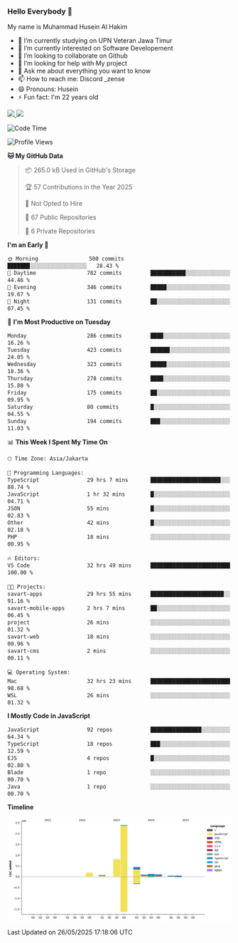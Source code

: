 ### Hello Everybody 👋

My name is Muhammad Husein Al Hakim

- 🔭 I’m currently studying on UPN Veteran Jawa Timur
- 🌱 I’m currently interested on Software Developement
- 👯 I’m looking to collaborate on Github
- 🤔 I’m looking for help with My project
- 💬 Ask me about everything you want to know
- 📫 How to reach me: Discord _zense
- 😄 Pronouns: Husein
- ⚡ Fun fact: I'm 22 years old

<p align="left">
<a href="https://github.com/huseinhq">
  <img height="180em" src="https://github-readme-stats-eight-theta.vercel.app/api?username=huseinhq&show_icons=true&theme=algolia&include_all_commits=true&count_private=true"/>
  <img height="180em" src="https://github-readme-stats-eight-theta.vercel.app/api/top-langs/?username=huseinhq&layout=compact&langs_count=8&theme=algolia"/>
</a>
</p>

<!--START_SECTION:waka-->
![Code Time](http://img.shields.io/badge/Code%20Time-2%2C191%20hrs-blue)

![Profile Views](http://img.shields.io/badge/Profile%20Views-0-blue)

**🐱 My GitHub Data** 

> 📦 265.0 kB Used in GitHub's Storage 
 > 
> 🏆 57 Contributions in the Year 2025
 > 
> 🚫 Not Opted to Hire
 > 
> 📜 67 Public Repositories 
 > 
> 🔑 6 Private Repositories 
 > 
**I'm an Early 🐤** 

```text
🌞 Morning                500 commits         ███████░░░░░░░░░░░░░░░░░░   28.43 % 
🌆 Daytime                782 commits         ███████████░░░░░░░░░░░░░░   44.46 % 
🌃 Evening                346 commits         █████░░░░░░░░░░░░░░░░░░░░   19.67 % 
🌙 Night                  131 commits         ██░░░░░░░░░░░░░░░░░░░░░░░   07.45 % 
```
📅 **I'm Most Productive on Tuesday** 

```text
Monday                   286 commits         ████░░░░░░░░░░░░░░░░░░░░░   16.26 % 
Tuesday                  423 commits         ██████░░░░░░░░░░░░░░░░░░░   24.05 % 
Wednesday                323 commits         █████░░░░░░░░░░░░░░░░░░░░   18.36 % 
Thursday                 278 commits         ████░░░░░░░░░░░░░░░░░░░░░   15.80 % 
Friday                   175 commits         ██░░░░░░░░░░░░░░░░░░░░░░░   09.95 % 
Saturday                 80 commits          █░░░░░░░░░░░░░░░░░░░░░░░░   04.55 % 
Sunday                   194 commits         ███░░░░░░░░░░░░░░░░░░░░░░   11.03 % 
```


📊 **This Week I Spent My Time On** 

```text
🕑︎ Time Zone: Asia/Jakarta

💬 Programming Languages: 
TypeScript               29 hrs 7 mins       ██████████████████████░░░   88.74 % 
JavaScript               1 hr 32 mins        █░░░░░░░░░░░░░░░░░░░░░░░░   04.71 % 
JSON                     55 mins             █░░░░░░░░░░░░░░░░░░░░░░░░   02.83 % 
Other                    42 mins             █░░░░░░░░░░░░░░░░░░░░░░░░   02.18 % 
PHP                      18 mins             ░░░░░░░░░░░░░░░░░░░░░░░░░   00.95 % 

🔥 Editors: 
VS Code                  32 hrs 49 mins      █████████████████████████   100.00 % 

🐱‍💻 Projects: 
savart-apps              29 hrs 55 mins      ███████████████████████░░   91.16 % 
savart-mobile-apps       2 hrs 7 mins        ██░░░░░░░░░░░░░░░░░░░░░░░   06.45 % 
project                  26 mins             ░░░░░░░░░░░░░░░░░░░░░░░░░   01.32 % 
savart-web               18 mins             ░░░░░░░░░░░░░░░░░░░░░░░░░   00.96 % 
savart-cms               2 mins              ░░░░░░░░░░░░░░░░░░░░░░░░░   00.11 % 

💻 Operating System: 
Mac                      32 hrs 23 mins      █████████████████████████   98.68 % 
WSL                      26 mins             ░░░░░░░░░░░░░░░░░░░░░░░░░   01.32 % 
```

**I Mostly Code in JavaScript** 

```text
JavaScript               92 repos            ████████████████░░░░░░░░░   64.34 % 
TypeScript               18 repos            ███░░░░░░░░░░░░░░░░░░░░░░   12.59 % 
EJS                      4 repos             █░░░░░░░░░░░░░░░░░░░░░░░░   02.80 % 
Blade                    1 repo              ░░░░░░░░░░░░░░░░░░░░░░░░░   00.70 % 
Java                     1 repo              ░░░░░░░░░░░░░░░░░░░░░░░░░   00.70 % 
```



**Timeline**

![Lines of Code chart](https://raw.githubusercontent.com/HuseinHQ/HuseinHQ/main/assets/bar_graph.png)


 Last Updated on 26/05/2025 17:18:06 UTC
<!--END_SECTION:waka-->
